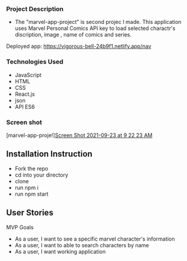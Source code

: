 ### Project Description
- The "marvel-app-project" is second projec I made. This application uses Marvel Personal Comics API key to load selected charactr's discription, image , name of comics and series. 

Deployed app: https://vigorous-bell-24b9f1.netlify.app/nav 
### Technologies Used
 - JavaScript
 - HTML
 - CSS
 - React.js
 - json
 - API ES6

 ### Screen shot
 [marvel-app-proje!][Screen Shot 2021-09-23 at 9 22 23 AM](https://user-images.githubusercontent.com/74628166/134528263-60ff0c82-9de6-409a-a8ef-3a4388c190b2.png)


## Installation Instruction

- Fork the repo
- cd into your directory 
- clone 
- run npm i 
- run npm start

## User Stories

MVP Goals
- As a user, I want to see a specific marvel character's information
- As a user, I want to able to search characters by name
- As a user, I want working application 

